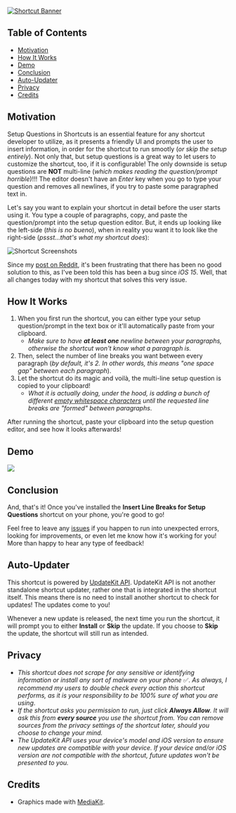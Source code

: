 [![Shortcut Banner](https://i.imgur.com/nmtlL1m.png)](https://www.icloud.com/shortcuts/6c6d7a9da15f4aa7a993d4766ef25640)


## Table of Contents

- [Motivation](#motivation)
- [How It Works](#how-it-works)
- [Demo](#demo)
- [Conclusion](#conclusion)
- [Auto-Updater](#auto-updater)
- [Privacy](#privacy)
- [Credits](#credits)


## Motivation
Setup Questions in Shortcuts is an essential feature for any shortcut developer to utilize, as it presents a friendly UI and prompts the user to insert information, in order for the shortcut to run smootly (*or skip the setup entirely*). Not only that, but setup questions is a great way to let users to customize the shortcut, too, if it is configurable! The only downside is setup questions are **NOT** multi-line (*which makes reading the question/prompt horrible*)!!! The editor doesn't have an *Enter* key when you go to type your question and removes all newlines, if you try to paste some paragraphed text in.

Let's say you want to explain your shortcut in detail before the user starts using it. You type a couple of paragraphs, copy, and paste the question/prompt into the setup question editor. But, it ends up looking like the left-side (*this is no bueno*), when in reality you want it to look like the right-side (*pssst...that's what my shortcut does*): 

![Shortcut Screenshots](https://i.imgur.com/DQoZuTe.jpg)

Since my [post on Reddit](https://www.reddit.com/r/shortcuts/comments/zluvtf/adding_line_breaks_inside_shortcut_setup_questions/), it's been frustrating that there has been no good solution to this, as I've been told this has been a bug since *iOS 15*. Well, that all changes today with my shortcut that solves this very issue.


## How It Works
1. When you first run the shortcut, you can either type your setup question/prompt in the text box or it'll automatically paste from your clipboard. 
	- *Make sure to have **at least one** newline between your paragraphs, otherwise the shortcut won't know what a paragraph is.*
2. Then, select the number of line breaks you want between every paragraph (*by default, it's 2. In other words, this means "one space gap" between each paragraph*).
3. Let the shortcut do its magic and voilà, the multi-line setup question is copied to your clipboard!
	- *What it is actually doing, under the hood, is adding a bunch of different [empty whitespace characters](https://qwerty.dev/whitespace/) until the requested line breaks are "formed" between paragraphs*.

After running the shortcut, paste your clipboard into the setup question editor, and see how it looks afterwards!


##  Demo
[![](https://i.imgur.com/c1fBQZR.png)](https://youtube.com/shorts/qibEJZowjqg?feature=share)


## Conclusion
And, that's it! Once you've installed the **Insert Line Breaks for Setup Questions** shortcut on your phone, you're good to go!

Feel free to leave any [issues](https://github.com/MrJeevs/Shortcuts/issues/new/choose) if you happen to run into unexpected errors, looking for improvements, or even let me know how it's working for you! More than happy to hear any type of feedback!


## Auto-Updater
This shortcut is powered by [UpdateKit API](https://www.mikebeas.com/updatekit-api/v1). UpdateKit API is not another standalone shortcut updater, rather one that is integrated in the shortcut itself. This means there is no need to install another shortcut to check for updates! The updates come to you!

Whenever a new update is released, the next time you run the shortcut, it will prompt you to either **Install** or **Skip** the update. If you choose to **Skip** the update, the shortcut will still run as intended.


## Privacy
- *This shortcut does not scrape for any sensitive or identifying information or install any sort of malware on your phone* ✅. *As always, I recommend my users to double check every action this shortcut performs, as it is your responsibility to be 100% sure of what you are using*.
- *If the shortcut asks you permission to run, just click **Always Allow**. It will ask this from **every source** you use the shortcut from. You can remove sources from the privacy settings of the shortcut later, should you choose to change your mind.*
- *The UpdateKit API uses your device's model and iOS version to ensure new updates are compatible with your device. If your device and/or iOS version are not compatible with the shortcut, future updates won't be presented to you.*


## Credits
-  Graphics made with [MediaKit](https://routinehub.co/shortcut/1911).
